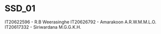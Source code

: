 # SSD_01
IT20622596 - R.B Weerasinghe
IT20626792 - Amarakoon A.R.W.M.M.L.O.
IT20617332 - Siriwardana M.G.G.K.H. 
